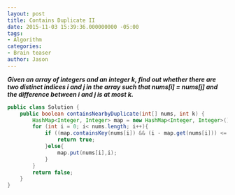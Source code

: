 ```yaml
---
layout: post
title: Contains Duplicate II
date: 2015-11-03 15:39:36.000000000 -05:00
tags:
- Algorithm
categories:
- Brain teaser
author: Jason
---
```

<p><strong><em>Given an array of integers and an integer k, find out whether there are two distinct indices i and j in the array such that nums[i] = nums[j] and the difference between i and j is at most k.</em></strong></p>


``` java
public class Solution {
    public boolean containsNearbyDuplicate(int[] nums, int k) {
        HashMap<Integer, Integer> map = new HashMap<Integer, Integer>();
        for (int i = 0; i< nums.length; i++){
            if ((map.containsKey(nums[i]) && (i - map.get(nums[i])) <= k)) {
                return true;
            }else{
                map.put(nums[i],i);
            }
        }
        return false;
    }
}
```
